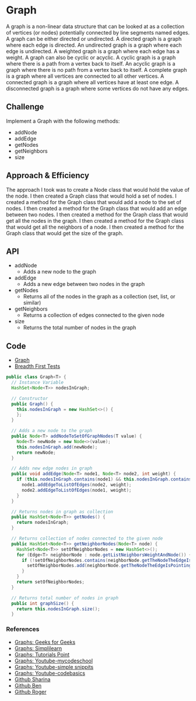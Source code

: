 # Graph
<!-- Short summary or background information -->
A graph is a non-linear data structure that can be looked at as a collection of vertices (or nodes) potentially connected by line segments named edges. A graph can be either directed or undirected. A directed graph is a graph where each edge is directed. An undirected graph is a graph where each edge is undirected. A weighted graph is a graph where each edge has a weight. A graph can also be cyclic or acyclic. A cyclic graph is a graph where there is a path from a vertex back to itself. An acyclic graph is a graph where there is no path from a vertex back to itself. A complete graph is a graph where all vertices are connected to all other vertices. A connected graph is a graph where all vertices have at least one edge. A disconnected graph is a graph where some vertices do not have any edges.


## Challenge
<!-- Description of the challenge -->
Implement a Graph with the following methods:
- addNode
- addEdge
- getNodes
- getNeighbors
- size

## Approach & Efficiency
<!-- What approach did you take? Why? What is the Big O space/time for this approach? -->
The approach I took was to create a Node class that would hold the value of the node. I then created a Graph class that would hold a set of nodes. I created a method for the Graph class that would add a node to the set of nodes. I then created a method for the Graph class that would add an edge between two nodes. I then created a method for the Graph class that would get all the nodes in the graph. I then created a method for the Graph class that would get all the neighbors of a node. I then created a method for the Graph class that would get the size of the graph.



## API
<!-- Description of each method publicly available in each of your Graph -->
- addNode
  - Adds a new node to the graph
- addEdge
  - Adds a new edge between two nodes in the graph
- getNodes
  - Returns all of the nodes in the graph as a collection (set, list, or similar)
- getNeighbors
  - Returns a collection of edges connected to the given node
- size
  - Returns the total number of nodes in the graph


## Code

- [Graph](https://github.com/mtorres6739/data-structures-and-algorithms/blob/main/java/datastructures/lib/src/main/java/datastructures/graph/Graph.java)
- [Breadth First Tests](https://github.com/mtorres6739/data-structures-and-algorithms/blob/main/java/datastructures/lib/src/test/java/datastructures/graph/GraphTest.java)

```java
public class Graph<T> {
  // Instance Variable
  HashSet<Node<T>> nodesInGraph;

  // Constructor
  public Graph() {
    this.nodesInGraph = new HashSet<>() {
    };
  }

  // Adds a new node to the graph
  public Node<T> addNodeToSetOfGraphNodes(T value) {
    Node<T> newNode = new Node<>(value);
    this.nodesInGraph.add(newNode);
    return newNode;
  }

  // Adds new edge nodes in graph
  public void addEdge(Node<T> node1, Node<T> node2, int weight) {
    if (this.nodesInGraph.contains(node1) && this.nodesInGraph.contains(node2)) {
      node1.addEdgeToListOfEdges(node2, weight);
      node2.addEdgeToListOfEdges(node1, weight);
    }
  }

  // Returns nodes in graph as collection
  public HashSet<Node<T>> getNodes() {
    return nodesInGraph;
  }

  // Returns collection of nodes connected to the given node
  public HashSet<Node<T>> getNeighborNodes(Node<T> node) {
    HashSet<Node<T>> setOfNeighborNodes = new HashSet<>();
    for (Edge<T> neighborNode : node.getListNeighborsWeightAndNode()) {
      if (!setOfNeighborNodes.contains(neighborNode.getTheNodeTheEdgeIsPointingTo())) {
        setOfNeighborNodes.add(neighborNode.getTheNodeTheEdgeIsPointingTo());
      }
    }
    return setOfNeighborNodes;
  }

  // Returns total number of nodes in graph
  public int graphSize() {
    return this.nodesInGraph.size();
  }

```

### References

- [Graphs: Geeks for Geeks](https://www.geeksforgeeks.org/graph-data-structure-and-algorithms/)
- [Graphs: Simplilearn](https://www.simplilearn.com/tutorials/data-structure-tutorial/graphs-in-data-structure)
- [Graphs: Tutorials Point](https://www.tutorialspoint.com/data_structures_algorithms/graph_data_structure.htm)
- [Graphs: Youtube-mycodeschool](https://www.youtube.com/watch?v=gXgEDyodOJU)
- [Graphs: Youtube-simple snippits](https://www.youtube.com/watch?v=4IZ80K72OXo)
- [Graphs: Youtube-codebasics](https://www.youtube.com/watch?v=j0IYCyBdzfA)
- [Github Sharina](https://github.com/SharinaS)
- [Github Ben](https://github.com/akkanben)
- [Github Roger](https://github.com/RogerMReyes)
